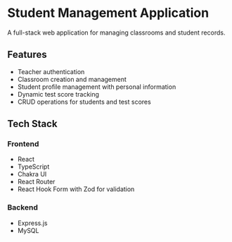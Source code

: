 # Student Management Application

A full-stack web application for managing classrooms and student records.

## Features

- Teacher authentication
- Classroom creation and management
- Student profile management with personal information
- Dynamic test score tracking
- CRUD operations for students and test scores

## Tech Stack

### Frontend
- React
- TypeScript
- Chakra UI
- React Router
- React Hook Form with Zod for validation

### Backend
- Express.js
- MySQL
